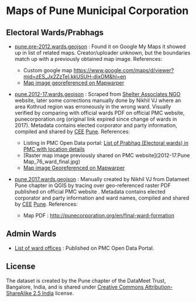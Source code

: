 # Maps of Pune Municipal Corporation

## Electoral Wards/Prabhags
* [pune.pre-2012.wards.geojson](pune.pre-2012.wards.geojson) : Found it on Google My Maps it showed up in list of related maps. Creator/uploader unknown, but the boundaries match up with a previously obtained map image. References:
  * Custom google map <https://www.google.com/maps/d/viewer?mid=zES_Jx2ZzTeI.kkUSUH-dixOM&hl=en>
  * [Map image georeferenced on Mapwarper](http://mapwarper.net/maps/10735#Preview_tab)

* [pune.2012-17.wards.geojson](pune.2012-17.wards.geojson) : Scraped from [Shelter Associates NGO](http://shelter-associates.org/) website, later some corrections manually done by Nikhil VJ where an area Kothrud region was erroneously in the wrong ward. Visually verified by comparing with official wards PDF on official PMC website, punecorporation.org (original link expired since change of wards in 2017). Metadata contains elected corporator and party information, compiled and shared by [CEE](http://www.ceeindia.org/) [Pune](https://ourpuneourbudget.in). References:
  * Listing in PMC Open Data portal: [List of Prabhag (Electoral wards) in PMC with location details](http://opendata.punecorporation.org/Citizen/CitizenDatasets/Index?categoryId=1&dsId=6)
  * [Raster map image previously shared on PMC website](2012-17.Pune Map_76_ward_final.jpg)
  * [Map image Georeferenced on Mapwarper](http://mapwarper.net/maps/9881#Preview_tab)

* [pune.2017.wards.geojson](pune.2017.wards.geojson) : Manually created by Nikhil VJ from Datameet Pune chapter in QGIS by tracing over geo-referenced raster PDF published on official PMC website . Metadata contains elected corporator and party information and ward names, compiled and shared by [CEE](http://www.ceeindia.org/) [Pune](https://ourpuneourbudget.in). References:
  * Map PDF : <http://punecorporation.org/en/final-ward-formation>

## Admin Wards
* [List of ward offices](http://opendata.punecorporation.org/Citizen/CitizenDatasets/Index?categoryId=1&dsId=9&search=ward) : Published on PMC Open Data Portal.

## License
The dataset is created by the Pune chapter of the DataMeet Trust, Bangalore, India, and is shared under [Creative Commons Attribution-ShareAlike 2.5 India](http://creativecommons.org/licenses/by-sa/2.5/in/) license.
